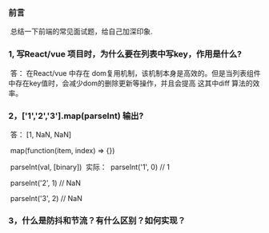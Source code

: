 ### 前言

​	总结一下前端的常见面试题，给自己加深印象.

### 1, 写React/vue 项目时，为什么要在列表中写key，作用是什么?

​	答： 在React/vue 中存在 dom复用机制，该机制本身是高效的。但是当列表组件中存在key值时，会减少dom的删除更新等操作，并且会提高 这其中diff 算法的效率。



### 2，['1','2','3'].map(parseInt) 输出?

​	答： [1, NaN, NaN]

​	map(function(item, index) => {})

​	parseInt(val, [binary])
​	实际： 
​		parseInt('1', 0) // 1

​		parseInt('2', 1) // NaN

​		parseInt('3', 2) // NaN



### 3，什么是防抖和节流？有什么区别？如何实现？

​	

